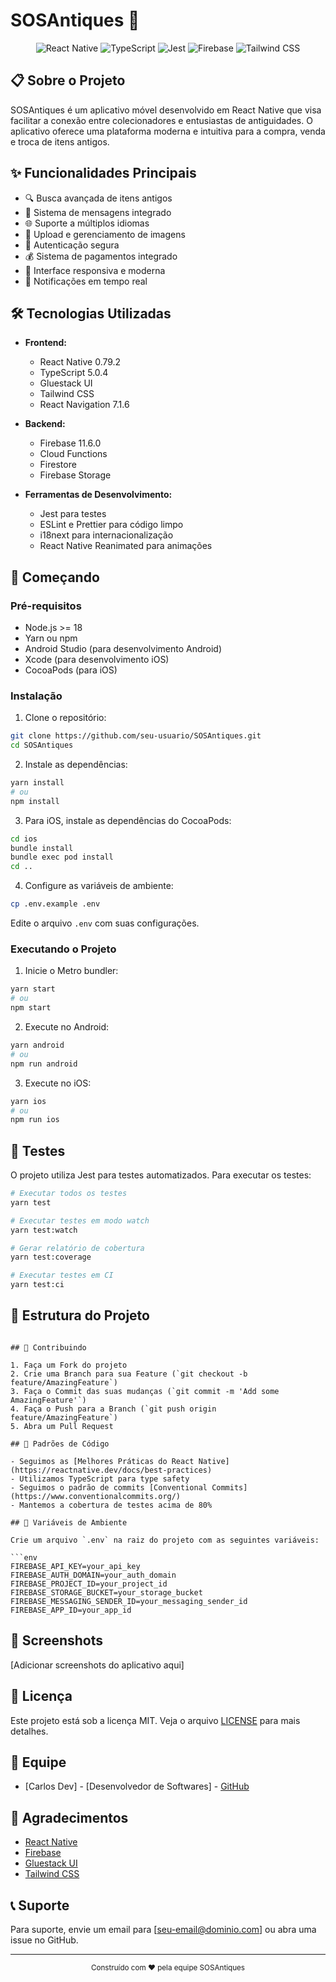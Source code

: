 # SOSAntiques 📱

<div align="center">

![React Native](https://img.shields.io/badge/React_Native-0.79.2-blue)
![TypeScript](https://img.shields.io/badge/TypeScript-5.0.4-blue)
![Jest](https://img.shields.io/badge/Jest-29.7.0-green)
![Firebase](https://img.shields.io/badge/Firebase-11.6.0-orange)
![Tailwind CSS](https://img.shields.io/badge/Tailwind_CSS-3.4.17-38B2AC)

</div>

## 📋 Sobre o Projeto

SOSAntiques é um aplicativo móvel desenvolvido em React Native que visa facilitar a conexão entre colecionadores e entusiastas de antiguidades. O aplicativo oferece uma plataforma moderna e intuitiva para a compra, venda e troca de itens antigos.

## ✨ Funcionalidades Principais

- 🔍 Busca avançada de itens antigos
- 💬 Sistema de mensagens integrado
- 🌐 Suporte a múltiplos idiomas
- 📸 Upload e gerenciamento de imagens
- 🔐 Autenticação segura
- 💰 Sistema de pagamentos integrado
- 📱 Interface responsiva e moderna
- 🔔 Notificações em tempo real

## 🛠️ Tecnologias Utilizadas

- **Frontend:**
  - React Native 0.79.2
  - TypeScript 5.0.4
  - Gluestack UI
  - Tailwind CSS
  - React Navigation 7.1.6

- **Backend:**
  - Firebase 11.6.0
  - Cloud Functions
  - Firestore
  - Firebase Storage

- **Ferramentas de Desenvolvimento:**
  - Jest para testes
  - ESLint e Prettier para código limpo
  - i18next para internacionalização
  - React Native Reanimated para animações

## 🚀 Começando

### Pré-requisitos

- Node.js >= 18
- Yarn ou npm
- Android Studio (para desenvolvimento Android)
- Xcode (para desenvolvimento iOS)
- CocoaPods (para iOS)

### Instalação

1. Clone o repositório:
```bash
git clone https://github.com/seu-usuario/SOSAntiques.git
cd SOSAntiques
```

2. Instale as dependências:
```bash
yarn install
# ou
npm install
```

3. Para iOS, instale as dependências do CocoaPods:
```bash
cd ios
bundle install
bundle exec pod install
cd ..
```

4. Configure as variáveis de ambiente:
```bash
cp .env.example .env
```
Edite o arquivo `.env` com suas configurações.

### Executando o Projeto

1. Inicie o Metro bundler:
```bash
yarn start
# ou
npm start
```

2. Execute no Android:
```bash
yarn android
# ou
npm run android
```

3. Execute no iOS:
```bash
yarn ios
# ou
npm run ios
```

## 🧪 Testes

O projeto utiliza Jest para testes automatizados. Para executar os testes:

```bash
# Executar todos os testes
yarn test

# Executar testes em modo watch
yarn test:watch

# Gerar relatório de cobertura
yarn test:coverage

# Executar testes em CI
yarn test:ci
```

## 📁 Estrutura do Projeto

```

## 🤝 Contribuindo

1. Faça um Fork do projeto
2. Crie uma Branch para sua Feature (`git checkout -b feature/AmazingFeature`)
3. Faça o Commit das suas mudanças (`git commit -m 'Add some AmazingFeature'`)
4. Faça o Push para a Branch (`git push origin feature/AmazingFeature`)
5. Abra um Pull Request

## 📝 Padrões de Código

- Seguimos as [Melhores Práticas do React Native](https://reactnative.dev/docs/best-practices)
- Utilizamos TypeScript para type safety
- Seguimos o padrão de commits [Conventional Commits](https://www.conventionalcommits.org/)
- Mantemos a cobertura de testes acima de 80%

## 🔐 Variáveis de Ambiente

Crie um arquivo `.env` na raiz do projeto com as seguintes variáveis:

```env
FIREBASE_API_KEY=your_api_key
FIREBASE_AUTH_DOMAIN=your_auth_domain
FIREBASE_PROJECT_ID=your_project_id
FIREBASE_STORAGE_BUCKET=your_storage_bucket
FIREBASE_MESSAGING_SENDER_ID=your_messaging_sender_id
FIREBASE_APP_ID=your_app_id
```

## 📱 Screenshots

[Adicionar screenshots do aplicativo aqui]

## 📄 Licença

Este projeto está sob a licença MIT. Veja o arquivo [LICENSE](LICENSE) para mais detalhes.

## 👥 Equipe

- [Carlos Dev] - [Desenvolvedor de Softwares] - [GitHub](https://github.com/CIGR2021)

## 🙏 Agradecimentos

- [React Native](https://reactnative.dev)
- [Firebase](https://firebase.google.com)
- [Gluestack UI](https://gluestack.io)
- [Tailwind CSS](https://tailwindcss.com)

## 📞 Suporte

Para suporte, envie um email para [seu-email@dominio.com] ou abra uma issue no GitHub.

---

<div align="center">
  <sub>Construído com ❤️ pela equipe SOSAntiques</sub>
</div>